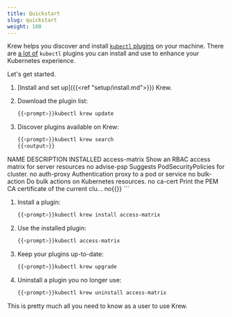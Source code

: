 ```yaml
---
title: Quickstart
slug: quickstart
weight: 100
---
```


Krew helps you discover and install [`kubectl` plugins][kpl] on your machine.
There are [a lot of][list] `kubectl` plugins you can install and use to enhance
your Kubernetes experience.

Let's get started.

1. [Install and set up]({{<ref "setup/install.md">}}) Krew.
1. Download the plugin list:

    ```sh
    {{<prompt>}}kubectl krew update
    ```

1. Discover plugins available on Krew:

    ```sh
    {{<prompt>}}kubectl krew search
    {{<output>}}
NAME                            DESCRIPTION                                         INSTALLED
access-matrix                   Show an RBAC access matrix for server resources     no
advise-psp                      Suggests PodSecurityPolicies for cluster.           no
auth-proxy                      Authentication proxy to a pod or service            no
bulk-action                     Do bulk actions on Kubernetes resources.            no
ca-cert                         Print the PEM CA certificate of the current clu...  no{{</output>}}
    ```

1. Install a plugin:

    ```sh
    {{<prompt>}}kubectl krew install access-matrix
    ```

1. Use the installed plugin:

    ```sh
    {{<prompt>}}kubectl access-matrix
    ```

1. Keep your plugins up-to-date:

    ```sh
    {{<prompt>}}kubectl krew upgrade
    ```

1. Uninstall a plugin you no longer use:

    ```sh
    {{<prompt>}}kubectl krew uninstall access-matrix
    ```

This is pretty much all you need to know as a user to use Krew.

[kpl]: https://kubernetes.io/docs/tasks/extend-kubectl/kubectl-plugins/
[list]: https://github.com/kubernetes-sigs/krew-index/blob/master/plugins.md
